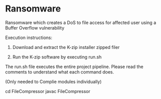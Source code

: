 # Ransomware
Ransomware which creates a DoS to file access for affected user using a Buffer Overflow vulnerability

Execution instructions:

1. Download and extract the K-zip installer zipped filer

2. Run the K-zip software by executing run.sh

The run.sh file executes the entire project pipeline. Please read the comments to understand what each command does. 

(Only needed to Complie modules individually)

cd FileCompressor
javac FileCompressor
